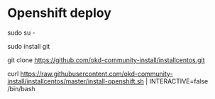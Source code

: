 # Openshift deploy

  sudo su -

  sudo install git

  git clone https://github.com/okd-community-install/installcentos.git
  
  curl https://raw.githubusercontent.com/okd-community-install/installcentos/master/install-openshift.sh | INTERACTIVE=false /bin/bash
  
  
